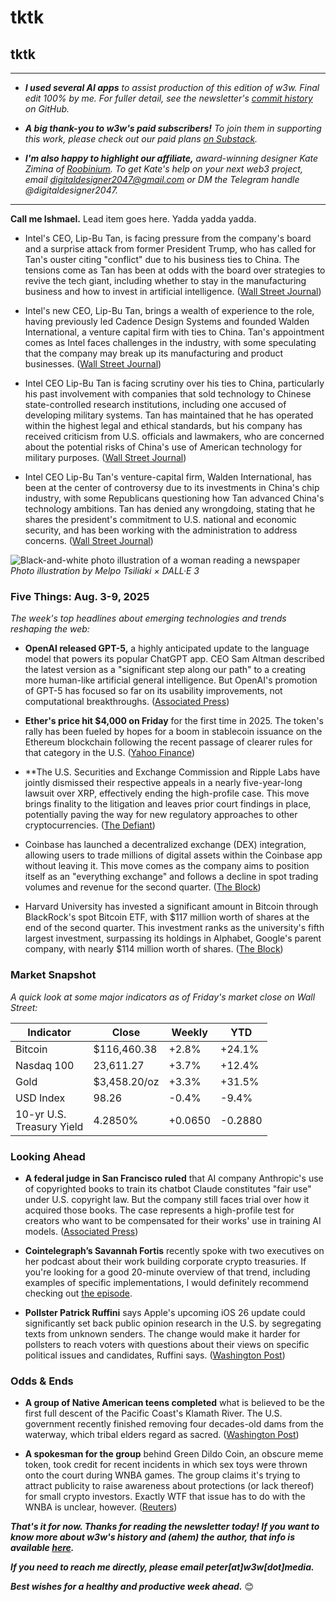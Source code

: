# tktk
## tktk

<hr>

- _**I used several AI apps** to assist production of this edition of w3w. Final edit 100% by me. For fuller detail, see the newsletter's [commit history](https://github.com/peteramckay/w3wnewsletter/commits) on GitHub._

- _**A big thank-you to w3w's paid subscribers!** To join them in supporting this work, please check out our paid plans [on Substack](https://w3wnews.substack.com/subscribe)._

- _**I'm also happy to highlight our affiliate,** award-winning designer Kate Zimina of [Roobinium](https://dribbble.com/roobinium). To get Kate's help on your next web3 project, email digitaldesigner2047@gmail.com or DM the Telegram handle @digitaldesigner2047._

<hr>

**Call me Ishmael.** Lead item goes here. Yadda yadda yadda.

<!-- Riff on Trump/Intel brouhaha. Some useful links from WSJ: -->

- Intel's CEO, Lip-Bu Tan, is facing pressure from the company's board and a surprise attack from former President Trump, who has called for Tan's ouster citing "conflict" due to his business ties to China. The tensions come as Tan has been at odds with the board over strategies to revive the tech giant, including whether to stay in the manufacturing business and how to invest in artificial intelligence. ([Wall Street Journal](https://www.wsj.com/tech/intel-ceo-lip-bu-tan-trump-board-9cc08631?st=KUDbuC&reflink=desktopwebshare_permalink))<!-- Draft news summary by Leo/Llama 3.1 8B -->

- Intel's new CEO, Lip-Bu Tan, brings a wealth of experience to the role, having previously led Cadence Design Systems and founded Walden International, a venture capital firm with ties to China. Tan's appointment comes as Intel faces challenges in the industry, with some speculating that the company may break up its manufacturing and product businesses. ([Wall Street Journal](https://www.wsj.com/tech/intel-new-ceo-lip-bu-tan-five-things-214c41b6?st=Ls9Bxm&reflink=desktopwebshare_permalink))<!-- Draft news summary by Leo/Llama 3.1 8B -->  

- Intel CEO Lip-Bu Tan is facing scrutiny over his ties to China, particularly his past involvement with companies that sold technology to Chinese state-controlled research institutions, including one accused of developing military systems. Tan has maintained that he has operated within the highest legal and ethical standards, but his company has received criticism from U.S. officials and lawmakers, who are concerned about the potential risks of China's use of American technology for military purposes. ([Wall Street Journal](https://www.wsj.com/tech/five-things-to-know-about-the-intel-ceos-links-to-china-c8d5ce1a?st=uRw6K2&reflink=desktopwebshare_permalink))<!-- Draft news summary by Leo/Llama 3.1 8B -->  

- Intel CEO Lip-Bu Tan's venture-capital firm, Walden International, has been at the center of controversy due to its investments in China's chip industry, with some Republicans questioning how Tan advanced China's technology ambitions. Tan has denied any wrongdoing, stating that he shares the president's commitment to U.S. national and economic security, and has been working with the administration to address concerns. ([Wall Street Journal](https://www.wsj.com/tech/how-intels-ceo-helped-create-chinas-chip-industry-f660ca36?st=xydyMw&reflink=desktopwebshare_permalink)) <!-- Draft news summary by Leo/Llama 3.1 8B -->

<!--

<hr>

[![affiliate banner ad](https://w3w.news/img/affiliate-kz-letter.png)](
https://dribbble.com/roobinium)

<hr>

-->

![Black-and-white photo illustration of a woman reading a newspaper](https://w3w.news/img/newsreader-illo-melpo-tsiliaki-DALLE3-1920.jpg)
*Photo illustration by Melpo Tsiliaki × DALL·E 3*

### Five Things: Aug. 3-9, 2025

*The week's top headlines about emerging technologies and trends reshaping the web:*

- **OpenAI released GPT-5,** a highly anticipated update to the language model that powers its popular ChatGPT app. CEO Sam Altman described the latest version as a "significant step along our path" to a creating more human-like artificial general intelligence. But OpenAI's promotion of GPT-5 has focused so far on its usability improvements, not computational breakthroughs. ([Associated Press](https://apnews.com/article/gpt5-openai-chatgpt-artificial-intelligence-d12cd2d6310a2515042067b5d3965aa1))

- **Ether's price hit $4,000 on Friday** for the first time in 2025. The token's rally has been fueled by hopes for a boom in stablecoin issuance on the Ethereum blockchain following the recent passage of clearer rules for that category in the U.S. ([Yahoo Finance](https://finance.yahoo.com/news/ethereum-just-hit-4-000-144720193.html))

- **The U.S. Securities and Exchange Commission and Ripple Labs have jointly dismissed their respective appeals in a nearly five-year-long lawsuit over XRP, effectively ending the high-profile case. This move brings finality to the litigation and leaves prior court findings in place, potentially paving the way for new regulatory approaches to other cryptocurrencies. ([The Defiant](https://thedefiant.io/news/regulation/sec-ripple-end-five-year-xrp-lawsuit-joint-appeal-dismissal-28d1a73c)) <!-- Draft news summary by Leo/Llama 3.1 8B -->

- Coinbase has launched a decentralized exchange (DEX) integration, allowing users to trade millions of digital assets within the Coinbase app without leaving it. This move comes as the company aims to position itself as an "everything exchange" and follows a decline in spot trading volumes and revenue for the second quarter. ([The Block](https://www.theblock.co/post/366198/coinbase-launches-dex-trading-for-us-users-amid-volume-decline)) <!-- Draft news summary by Leo/Llama 3.1 8B -->

- Harvard University has invested a significant amount in Bitcoin through BlackRock's spot Bitcoin ETF, with $117 million worth of shares at the end of the second quarter. This investment ranks as the university's fifth largest investment, surpassing its holdings in Alphabet, Google's parent company, with nearly $114 million worth of shares. ([The Block](https://www.theblock.co/post/366224/harvard-had-more-money-in-blackrocks-bitcoin-etf-than-google-shares-at-end-of-last-quarter)) <!-- Draft news summary by Leo/Llama 3.1 8B -->

### Market Snapshot

*A quick look at some major indicators as of Friday's market close on Wall Street:*

<table>

  <thead>
    <tr>
      <th>Indicator</th>
      <th>Close</th>
      <th>Weekly</th>
      <th>YTD</th>
    </tr>
  </thead>

  <tbody>
   <tr>
     <td>Bitcoin</td>
     <td>$116,460.38</td>
     <td>+2.8%</td>
     <td>+24.1%</td>
   </tr>

   <tr>
     <td>Nasdaq 100</td>
     <td>23,611.27</td>
     <td>+3.7%</td>
     <td>+12.4%</td>
   </tr>

   <tr>
     <td>Gold</td>
     <td>$3,458.20/oz</td>
     <td>+3.3%</td>
     <td>+31.5%</td>
   </tr>

   <tr>
     <td>USD Index</td>
     <td>98.26</td>
     <td>-0.4%</td>
     <td>-9.4%</td>
   </tr>

   <tr>
     <td>10-yr U.S.<br> Treasury Yield</td>
     <td>4.2850%</td>
     <td>+0.0650</td>
     <td>-0.2880</td>
   </tr>

</tbody>
</table>


### Looking Ahead

- **A federal judge in San Francisco ruled** that AI company Anthropic's use of copyrighted books to train its chatbot Claude constitutes "fair use" under U.S. copyright law. But the company still faces trial over how it acquired those books. The case represents a high-profile test for creators who want to be compensated for their works' use in training AI models. ([Associated Press](https://www.msn.com/en-us/news/us/judge-rules-ai-company-anthropic-didnt-break-copyright-law-but-must-face-trial-over-pirated-books/ar-AA1Hl1VN?ocid=BingNewsVerp&apiversion=v2&noservercache=1&domshim=1&renderwebcomponents=1&wcseo=1&batchservertelemetry=1&noservertelemetry=1)) <!-- Draft news summary by Leo/Llama 3.1 8B -->

- **Cointelegraph’s Savannah Fortis** recently spoke with two executives on her podcast about their work building corporate crypto treasuries. If you're looking for a good 20-minute overview of that trend, including examples of specific implementations, I would definitely recommend checking out [the episode](https://cointelegraph.com/news/behind-the-scenes-of-public-companies-that-are-rushing-to-create-crypto-treasuries).  

- **Pollster Patrick Ruffini** says Apple's upcoming iOS 26 update could significantly set back public opinion research in the U.S. by segregating texts from unknown senders. The change would make it harder for pollsters to reach voters with questions about their views on specific political issues and candidates, Ruffini says. ([Washington Post](https://www.washingtonpost.com/opinions/2025/08/07/apple-ios-update-spam-polling-democracy/))

### Odds & Ends

- **A group of Native American teens completed** what is believed to be the first full descent of the Pacific Coast's Klamath River. The U.S. government recently finished removing four decades-old dams from the waterway, which tribal elders regard as sacred. ([Washington Post](https://www.washingtonpost.com/nation/interactive/2025/klamath-river-kayak-journey/))

- **A spokesman for the group** behind Green Dildo Coin, an obscure meme token, took credit for recent incidents in which sex toys were thrown onto the court during WNBA games. The group claims it's trying to attract publicity to raise awareness about protections (or lack thereof) for small crypto investors. Exactly WTF that issue has to do with the WNBA is unclear, however. ([Reuters](https://www.reuters.com/sports/wnba-sex-toy-incidents-linked-cryptocurrency-group-2025-08-07/))


_**That's it for now. Thanks for reading the newsletter today! If you want to know more about w3w's history and (ahem) the author, that info is available [here](https://w3wnews.substack.com/about).**_

_**If you need to reach me directly, please email peter[at]w3w[dot]media.**_

_**Best wishes for a healthy and productive week ahead.**_ 😊
